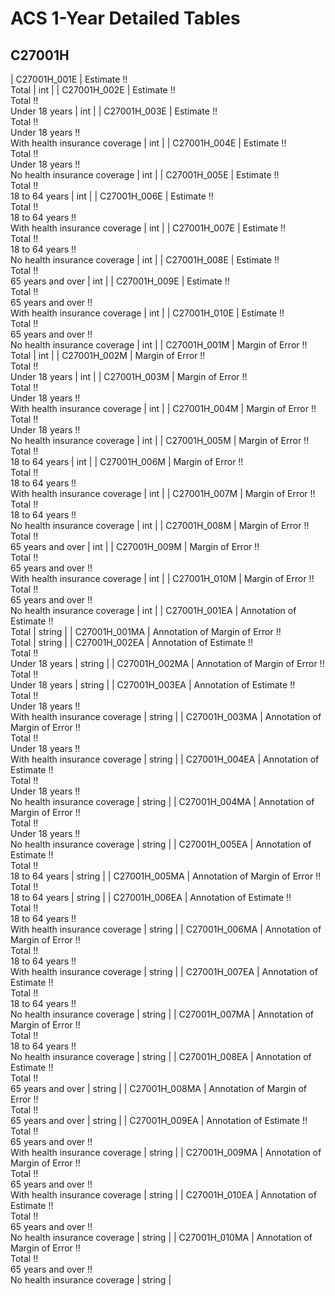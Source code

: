 # ACS 1-Year Detailed Tables

## C27001H

| C27001H_001E | Estimate !!<br>Total | int |
| C27001H_002E | Estimate !!<br>Total !!<br>Under 18 years | int |
| C27001H_003E | Estimate !!<br>Total !!<br>Under 18 years !!<br>With health insurance coverage | int |
| C27001H_004E | Estimate !!<br>Total !!<br>Under 18 years !!<br>No health insurance coverage | int |
| C27001H_005E | Estimate !!<br>Total !!<br>18 to 64 years | int |
| C27001H_006E | Estimate !!<br>Total !!<br>18 to 64 years !!<br>With health insurance coverage | int |
| C27001H_007E | Estimate !!<br>Total !!<br>18 to 64 years !!<br>No health insurance coverage | int |
| C27001H_008E | Estimate !!<br>Total !!<br>65 years and over | int |
| C27001H_009E | Estimate !!<br>Total !!<br>65 years and over !!<br>With health insurance coverage | int |
| C27001H_010E | Estimate !!<br>Total !!<br>65 years and over !!<br>No health insurance coverage | int |
| C27001H_001M | Margin of Error !!<br>Total | int |
| C27001H_002M | Margin of Error !!<br>Total !!<br>Under 18 years | int |
| C27001H_003M | Margin of Error !!<br>Total !!<br>Under 18 years !!<br>With health insurance coverage | int |
| C27001H_004M | Margin of Error !!<br>Total !!<br>Under 18 years !!<br>No health insurance coverage | int |
| C27001H_005M | Margin of Error !!<br>Total !!<br>18 to 64 years | int |
| C27001H_006M | Margin of Error !!<br>Total !!<br>18 to 64 years !!<br>With health insurance coverage | int |
| C27001H_007M | Margin of Error !!<br>Total !!<br>18 to 64 years !!<br>No health insurance coverage | int |
| C27001H_008M | Margin of Error !!<br>Total !!<br>65 years and over | int |
| C27001H_009M | Margin of Error !!<br>Total !!<br>65 years and over !!<br>With health insurance coverage | int |
| C27001H_010M | Margin of Error !!<br>Total !!<br>65 years and over !!<br>No health insurance coverage | int |
| C27001H_001EA | Annotation of Estimate !!<br>Total | string |
| C27001H_001MA | Annotation of Margin of Error !!<br>Total | string |
| C27001H_002EA | Annotation of Estimate !!<br>Total !!<br>Under 18 years | string |
| C27001H_002MA | Annotation of Margin of Error !!<br>Total !!<br>Under 18 years | string |
| C27001H_003EA | Annotation of Estimate !!<br>Total !!<br>Under 18 years !!<br>With health insurance coverage | string |
| C27001H_003MA | Annotation of Margin of Error !!<br>Total !!<br>Under 18 years !!<br>With health insurance coverage | string |
| C27001H_004EA | Annotation of Estimate !!<br>Total !!<br>Under 18 years !!<br>No health insurance coverage | string |
| C27001H_004MA | Annotation of Margin of Error !!<br>Total !!<br>Under 18 years !!<br>No health insurance coverage | string |
| C27001H_005EA | Annotation of Estimate !!<br>Total !!<br>18 to 64 years | string |
| C27001H_005MA | Annotation of Margin of Error !!<br>Total !!<br>18 to 64 years | string |
| C27001H_006EA | Annotation of Estimate !!<br>Total !!<br>18 to 64 years !!<br>With health insurance coverage | string |
| C27001H_006MA | Annotation of Margin of Error !!<br>Total !!<br>18 to 64 years !!<br>With health insurance coverage | string |
| C27001H_007EA | Annotation of Estimate !!<br>Total !!<br>18 to 64 years !!<br>No health insurance coverage | string |
| C27001H_007MA | Annotation of Margin of Error !!<br>Total !!<br>18 to 64 years !!<br>No health insurance coverage | string |
| C27001H_008EA | Annotation of Estimate !!<br>Total !!<br>65 years and over | string |
| C27001H_008MA | Annotation of Margin of Error !!<br>Total !!<br>65 years and over | string |
| C27001H_009EA | Annotation of Estimate !!<br>Total !!<br>65 years and over !!<br>With health insurance coverage | string |
| C27001H_009MA | Annotation of Margin of Error !!<br>Total !!<br>65 years and over !!<br>With health insurance coverage | string |
| C27001H_010EA | Annotation of Estimate !!<br>Total !!<br>65 years and over !!<br>No health insurance coverage | string |
| C27001H_010MA | Annotation of Margin of Error !!<br>Total !!<br>65 years and over !!<br>No health insurance coverage | string |

